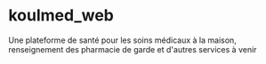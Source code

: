 # koulmed_web
Une plateforme de santé pour les soins médicaux à la maison, renseignement des pharmacie de garde et d'autres services à venir
